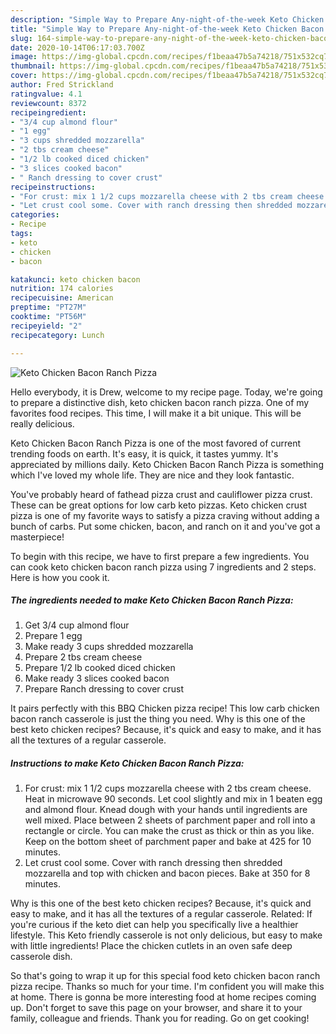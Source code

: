 ```yaml
---
description: "Simple Way to Prepare Any-night-of-the-week Keto Chicken Bacon Ranch Pizza"
title: "Simple Way to Prepare Any-night-of-the-week Keto Chicken Bacon Ranch Pizza"
slug: 164-simple-way-to-prepare-any-night-of-the-week-keto-chicken-bacon-ranch-pizza
date: 2020-10-14T06:17:03.700Z
image: https://img-global.cpcdn.com/recipes/f1beaa47b5a74218/751x532cq70/keto-chicken-bacon-ranch-pizza-recipe-main-photo.jpg
thumbnail: https://img-global.cpcdn.com/recipes/f1beaa47b5a74218/751x532cq70/keto-chicken-bacon-ranch-pizza-recipe-main-photo.jpg
cover: https://img-global.cpcdn.com/recipes/f1beaa47b5a74218/751x532cq70/keto-chicken-bacon-ranch-pizza-recipe-main-photo.jpg
author: Fred Strickland
ratingvalue: 4.1
reviewcount: 8372
recipeingredient:
- "3/4 cup almond flour"
- "1 egg"
- "3 cups shredded mozzarella"
- "2 tbs cream cheese"
- "1/2 lb cooked diced chicken"
- "3 slices cooked bacon"
- " Ranch dressing to cover crust"
recipeinstructions:
- "For crust: mix 1 1/2 cups mozzarella cheese with 2 tbs cream cheese. Heat in microwave 90 seconds. Let cool slightly and mix in 1 beaten egg and almond flour. Knead dough with your hands until ingredients are well mixed. Place between 2 sheets of parchment paper and roll into a rectangle or circle. You can make the crust as thick or thin as you like. Keep on the bottom sheet of parchment paper and bake at 425 for 10 minutes."
- "Let crust cool some. Cover with ranch dressing then shredded mozzarella and top with chicken and bacon pieces. Bake at 350 for 8 minutes."
categories:
- Recipe
tags:
- keto
- chicken
- bacon

katakunci: keto chicken bacon 
nutrition: 174 calories
recipecuisine: American
preptime: "PT27M"
cooktime: "PT56M"
recipeyield: "2"
recipecategory: Lunch

---
```



![Keto Chicken Bacon Ranch Pizza](https://img-global.cpcdn.com/recipes/f1beaa47b5a74218/751x532cq70/keto-chicken-bacon-ranch-pizza-recipe-main-photo.jpg)

Hello everybody, it is Drew, welcome to my recipe page. Today, we're going to prepare a distinctive dish, keto chicken bacon ranch pizza. One of my favorites food recipes. This time, I will make it a bit unique. This will be really delicious.

Keto Chicken Bacon Ranch Pizza is one of the most favored of current trending foods on earth. It's easy, it is quick, it tastes yummy. It's appreciated by millions daily. Keto Chicken Bacon Ranch Pizza is something which I've loved my whole life. They are nice and they look fantastic.

You&#39;ve probably heard of fathead pizza crust and cauliflower pizza crust. These can be great options for low carb keto pizzas. Keto chicken crust pizza is one of my favorite ways to satisfy a pizza craving without adding a bunch of carbs. Put some chicken, bacon, and ranch on it and you&#39;ve got a masterpiece!


To begin with this recipe, we have to first prepare a few ingredients. You can cook keto chicken bacon ranch pizza using 7 ingredients and 2 steps. Here is how you cook it.

<!--inarticleads1-->

##### The ingredients needed to make Keto Chicken Bacon Ranch Pizza:

1. Get 3/4 cup almond flour
1. Prepare 1 egg
1. Make ready 3 cups shredded mozzarella
1. Prepare 2 tbs cream cheese
1. Prepare 1/2 lb cooked diced chicken
1. Make ready 3 slices cooked bacon
1. Prepare  Ranch dressing to cover crust


It pairs perfectly with this BBQ Chicken pizza recipe! This low carb chicken bacon ranch casserole is just the thing you need. Why is this one of the best keto chicken recipes? Because, it&#39;s quick and easy to make, and it has all the textures of a regular casserole. 

<!--inarticleads2-->

##### Instructions to make Keto Chicken Bacon Ranch Pizza:

1. For crust: mix 1 1/2 cups mozzarella cheese with 2 tbs cream cheese. Heat in microwave 90 seconds. Let cool slightly and mix in 1 beaten egg and almond flour. Knead dough with your hands until ingredients are well mixed. Place between 2 sheets of parchment paper and roll into a rectangle or circle. You can make the crust as thick or thin as you like. Keep on the bottom sheet of parchment paper and bake at 425 for 10 minutes.
1. Let crust cool some. Cover with ranch dressing then shredded mozzarella and top with chicken and bacon pieces. Bake at 350 for 8 minutes.


Why is this one of the best keto chicken recipes? Because, it&#39;s quick and easy to make, and it has all the textures of a regular casserole. Related: If you&#39;re curious if the keto diet can help you specifically live a healthier lifestyle. This Keto friendly casserole is not only delicious, but easy to make with little ingredients! Place the chicken cutlets in an oven safe deep casserole dish. 

So that's going to wrap it up for this special food keto chicken bacon ranch pizza recipe. Thanks so much for your time. I'm confident you will make this at home. There is gonna be more interesting food at home recipes coming up. Don't forget to save this page on your browser, and share it to your family, colleague and friends. Thank you for reading. Go on get cooking!
